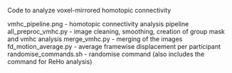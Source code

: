 Code to analyze voxel-mirrored homotopic connectivity

vmhc_pipeline.png - homotopic connectivity analysis pipeline
all_preproc_vmhc.py - image cleaning, smoothing, creation of group mask and vmhc analysis
merge_vmhc.py - merging of the images
fd_motion_average.py  - average framewise displacement per participant
randomise_commands.sh - randomise command (also includes the command for ReHo analysis)

